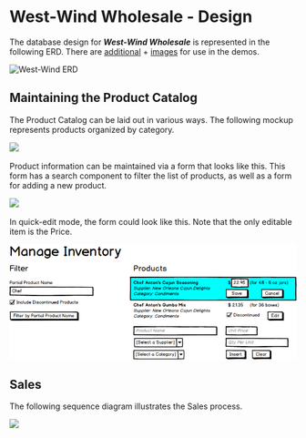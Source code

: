 # West-Wind Wholesale - Design

The database design for ***West-Wind Wholesale*** is represented in the following ERD. There are [additional](./Images/ReadMe.md) + [images](./Images/Marketing/ReadMe.md) for use in the demos.

![West-Wind ERD](./Diagrams-WestWindERD.svg)

## Maintaining the Product Catalog

The Product Catalog can be laid out in various ways. The following mockup represents products organized by category.

![](./ProductCatalog.png)

Product information can be maintained via a form that looks like this. This form has a search component to filter the list of products, as well as a form for adding a new product.

![](./ManageInventory.png)

In quick-edit mode, the form could look like this. Note that the only editable item is the Price.

![](./ManageInventory-Edit.png)

## Sales

The following sequence diagram illustrates the Sales process.

![](Diagrams-CustomerSalesSequenceDiagram.png)
